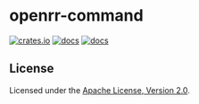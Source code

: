 # openrr-command

[![crates.io](https://img.shields.io/crates/v/openrr-command.svg?logo=rust)](https://crates.io/crates/openrr-command) [![docs](https://docs.rs/openrr-command/badge.svg)](https://docs.rs/openrr-command) [![docs](https://img.shields.io/badge/docs-main-blue)](https://openrr.github.io/openrr/openrr_command)

## License

Licensed under the [Apache License, Version 2.0](https://github.com/openrr/openrr/blob/main/LICENSE).
